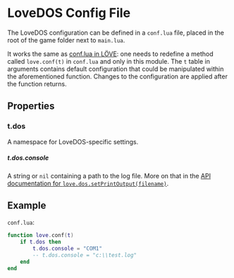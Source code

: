 # LoveDOS Config File

The LoveDOS configuration can be defined in a `conf.lua` file, placed in the root of the game folder next to `main.lua`.

It works the same as [conf.lua in LÖVE](https://love2d.org/wiki/Config_Files): one needs to redefine
a method called `love.conf(t)` in `conf.lua` and only in this module. The `t` table in arguments
contains default configuration that could be manipulated within the aforementioned function.
Changes to the configuration are applied after the function returns.

## Properties

### t.dos

A namespace for LoveDOS-specific settings.

##### t.dos.console

A string or `nil` containing a path to the log file.
More on that in the [API documentation for `love.dos.setPrintOutput(filename)`](api.md#lovedossetprintoutputfilename).

## Example

`conf.lua`:

```lua
function love.conf(t)
    if t.dos then
        t.dos.console = "COM1"
        -- t.dos.console = "c:\\test.log"
    end
end
```
